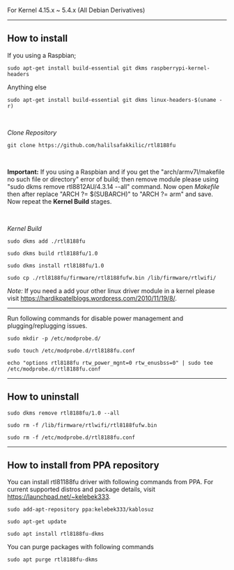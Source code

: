 For Kernel 4.15.x ~ 5.4.x (All Debian Derivatives)

------------------

## How to install

If you using a Raspbian;

`sudo apt-get install build-essential git dkms raspberrypi-kernel-headers`

Anything else

`sudo apt-get install build-essential git dkms linux-headers-$(uname -r)`

&nbsp;

*Clone Repository*

`git clone https://github.com/halilsafakkilic/rtl8188fu`

&nbsp;

**Important:**
If you using a Raspbian and if you get the "arch/armv7l/makefile no such file or directory" error of build; then remove module please using "sudo dkms remove rtl8812AU/4.3.14 --all" command. Now open *Makefile* then after replace "ARCH ?= $(SUBARCH)" to "ARCH ?= arm" and save. Now repeat the **Kernel Build** stages.

&nbsp;

*Kernel Build*

`sudo dkms add ./rtl8188fu`

`sudo dkms build rtl8188fu/1.0`

`sudo dkms install rtl8188fu/1.0`

`sudo cp ./rtl8188fu/firmware/rtl8188fufw.bin /lib/firmware/rtlwifi/`

*Note:* If you need a add your other linux driver module in a kernel please visit https://hardikpatelblogs.wordpress.com/2010/11/19/8/.

------------------

Run following commands for disable power management and plugging/replugging issues.

`sudo mkdir -p /etc/modprobe.d/`

`sudo touch /etc/modprobe.d/rtl8188fu.conf`

`echo "options rtl8188fu rtw_power_mgnt=0 rtw_enusbss=0" | sudo tee /etc/modprobe.d/rtl8188fu.conf`

------------------

## How to uninstall

`sudo dkms remove rtl8188fu/1.0 --all`

`sudo rm -f /lib/firmware/rtlwifi/rtl8188fufw.bin`

`sudo rm -f /etc/modprobe.d/rtl8188fu.conf`


------------------

## How to install from PPA repository

You can install rtl81188fu driver with following commands from PPA. For current supported distros and package details, visit https://launchpad.net/~kelebek333.


`sudo add-apt-repository ppa:kelebek333/kablosuz`

`sudo apt-get update`

`sudo apt install rtl8188fu-dkms`


You can purge packages with following commands

`sudo apt purge rtl8188fu-dkms`
